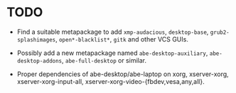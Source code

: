 TODO
====

* Find a suitable metapackage to add `xmp-audacious`, `desktop-base`,
  `grub2-splashimages`, `open*-blacklist*`, `gitk` and other VCS GUIs.

* Possibly add a new metapackage named `abe-desktop-auxiliary`,
  `abe-desktop-addons`, `abe-full-desktop` or similar.

* Proper dependencies of abe-desktop/abe-laptop on xorg, xserver-xorg,
  xserver-xorg-input-all, xserver-xorg-video-{fbdev,vesa,any,all}.
